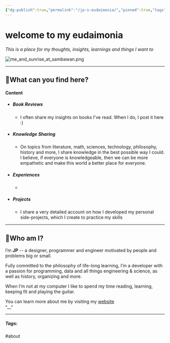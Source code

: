 ```yaml
---
{"dg-publish":true,"permalink":"/jp-s-eudaimonia/","pinned":true,"tags":["gardenEntry"],"noteIcon":"3"}
---
```


# welcome to my eudaimonia

*This is a place for my thoughts, insights, learnings and things I want to* 

![me_and_sunrise_at_sambawan.png](/img/user/Resources/me_and_sunrise_at_sambawan.png)

---
## 🤔What can you find here?

#### Content

 - ##### Book Reviews
	 - I often share my insights on books I've read. When I do, I post it here :)
 - ##### Knowledge Sharing
	 - On topics from literature, math, sciences, technology, philosophy, history and more, I share knowledge in the best possible way I could. I believe, if everyone is knowledgeable, then we can be more empathetic and make this world a better place for everyone.
 - ##### Experiences
	 - 
 - ##### Projects
	 - I share a very detailed account on how I developed my personal side-projects, which I create to practice my skills







---
## 🤵Who am I?

I’m **JP** -- a designer, programmer and engineer motivated by people and problems big or small.  
  
Fully committed to the philosophy of life-long learning, I’m a developer with a passion for programming, data and all things engineering & science, as well as history, organizing and more.  
  
When I’m not at my computer I like to spend my time reading, learning, keeping fit and playing the guitar.

You can learn more about me by visiting my [website](https://jp-panonce.github.io)    
^\_\_^

---
##### Tags:

#about 